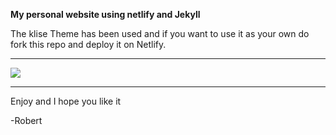 **My personal website using netlify and Jekyll**  

The klise Theme has been used and if you want to use it as your own do fork this repo and deploy it on Netlify.  
<hr>
<img src = "https://data.whicdn.com/images/327014997/original.jpg?t=1550766960">

<hr> 
Enjoy and I hope you like it  

-Robert


